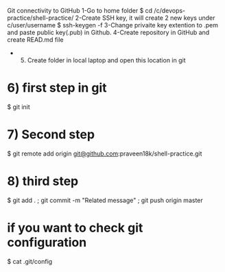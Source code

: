 Git connectivity to GitHub
    1-Go to home folder
        $ cd /c/devops-practice/shell-practice/ 
    2-Create SSH key, it will create 2 new keys under c/user/username
        $ ssh-keygen -f <keyname>
    3-Change privaite key extention to .pem and paste public key(.pub) in Github.
    4-Create repository in GitHub and create READ.md file
- 5) Create folder in local laptop and open this location in git
# 6) first step in git 
$ git init
# 7) Second step 
$ git remote add origin git@github.com:praveen18k/shell-practice.git
# 8) third step 
$ git add . ; git commit -m "Related message" ; git push origin master

# if you want to check git configuration
$ cat .git/config






